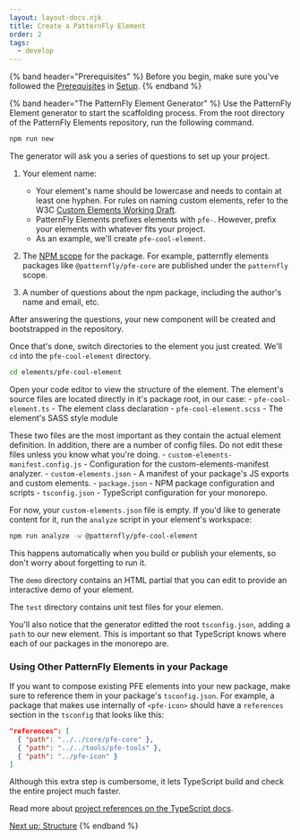 ```yaml
---
layout: layout-docs.njk
title: Create a PatternFly Element
order: 2
tags:
  - develop
---
```


{% band header="Prerequisites" %}
  Before you begin, make sure you've followed the 
  [Prerequisites](/docs/develop/setup#prerequisites) in 
  [Setup](/docs/develop/setup).
{% endband %}

{% band header="The PatternFly Element Generator" %}
  Use the PatternFly Element generator to start the scaffolding process. From 
  the root directory of the PatternFly Elements  repository, run the following 
  command.

  ```bash
  npm run new
  ```

  The generator will ask you a series of questions to set up your project.

  1.  Your element name:
      - Your element's name should be lowercase and needs to contain at least 
        one hyphen. For rules on naming custom elements, refer to the W3C 
        [Custom Elements Working 
        Draft](https://www.w3.org/TR/custom-elements/#valid-custom-element-name).
      - PatternFly Elements prefixes elements with `pfe-`. However, prefix your 
        elements with whatever fits your project.
      - As an example, we'll create `pfe-cool-element`.

  1. The [NPM scope](https://docs.npmjs.com/cli/v6/using-npm/scope) for the 
  package. For example, patternfly elements packages like `@patternfly/pfe-core` 
  are published under the `patternfly` scope.

  1. A number of questions about the npm package, including the author's name 
  and email, etc.

  After answering the questions, your new component will be created and 
  bootstrapped in the repository.

  Once that's done, switch directories to the element you just created. We'll 
  `cd` into the `pfe-cool-element` directory.

  ```bash
  cd elements/pfe-cool-element
  ```

  Open your code editor to view the structure of the element.
  The element's source files are located directly in it's package root, in our 
  case:
    - `pfe-cool-element.ts` - The element class declaration
    - `pfe-cool-element.scss` - The element's SASS style module

  These two files are the most important as they contain the actual element 
  definition. In addition, there are a number of config files. Do not edit these files 
  unless you know what you're doing.
    - `custom-elements-manifest.config.js` - Configuration for the 
      custom-elements-manifest analyzer.
    - `custom-elements.json` - A manifest of your package's JS exports and 
      custom elements.
    - `package.json` - NPM package configuration and scripts
    - `tsconfig.json` - TypeScript configuration for your monorepo.

  For now, your `custom-elements.json` file is empty. If you'd like to generate 
  content for it, run the `analyze` script in your element's workspace:

  ```bash
  npm run analyze -w @patternfly/pfe-cool-element
  ```

  This happens automatically when you build or publish your elements, so don't 
  worry about forgetting to run it.

  The `demo` directory contains an HTML partial that you can edit to provide an 
  interactive demo of your element.

  The `test` directory contains unit test files for your elemen.

  You'll also notice that the generator editted the root `tsconfig.json`, adding 
  a `path` to our new element.
  This is important so that TypeScript knows where each of our packages in the 
  monorepo are.

  ### Using Other PatternFly Elements in your Package

  If you want to compose existing PFE elements into your new package, make sure 
  to reference them in
  your package's `tsconfig.json`. For example, a package that makes use 
  internally of `<pfe-icon>` should have
  a `references` section in the `tsconfig` that looks like this:

  ```json
  "references": [
    { "path": "../../core/pfe-core" },
    { "path": "../../tools/pfe-tools" },
    { "path": "../pfe-icon" }
  ]
  ```

  Although this extra step is cumbersome, it lets TypeScript build and check the 
  entire project much faster.

  Read more about [project references on the TypeScript 
  docs](https://www.typescriptlang.org/docs/handbook/project-references.html).

  <a class="cta" href="../structure">Next up: Structure</a>
{% endband %}

